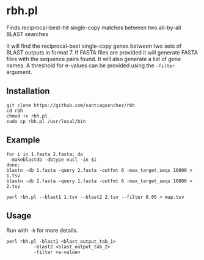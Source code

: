 # rbh.pl
Finds reciprocal-best-hit single-copy matches between two all-by-all BLAST searches

It will find the reciprocal-best single-copy genes between two sets of BLAST outputs in format 7. If FASTA files are provided it will generate FASTA files with the sequence pairs found. It will also generate a list of gene names. A threshold for e-values can be provided using the `-filter` argument.

## Installation

    git clone https://github.com/santiagosnchez/rbh
    cd rbh
    chmod +x rbh.pl
    sudo cp rbh.pl /usr/local/bin

## Example

    for i in 1.fasta 2.fasta; do
      makeblastdb -dbtype nucl -in $i
    done;
    blastn -db 1.fasta -query 2.fasta -outfmt 6 -max_target_seqs 10000 > 1.tsv
    blastn -db 2.fasta -query 1.fasta -outfmt 6 -max_target_seqs 10000 > 2.tsv

    perl rbh.pl --blast1 1.tsv --blast2 2.tsv --filter 0.05 > map.tsv

## Usage

Run with `-h` for more details.

    perl rbh.pl -blast1 <blast_output_tab_1>
              -blast2 <blast_output_tab_2>
              -filter <e-value>

